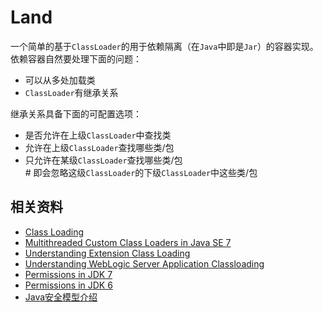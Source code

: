 Land
=========================

一个简单的基于`ClassLoader`的用于依赖隔离（在`Java`中即是`Jar`）的容器实现。依赖容器自然要处理下面的问题：

* 可以从多处加载类
* `ClassLoader`有继承关系

继承关系具备下面的可配置选项：

* 是否允许在上级`ClassLoader`中查找类
* 允许在上级`ClassLoader`查找哪些类/包
* 只允许在某级`ClassLoader`查找哪些类/包  
\# 即会忽略这级`ClassLoader`的下级`ClassLoader`中这些类/包

相关资料
--------------------------

* [Class Loading](http://docs.oracle.com/javase/jndi/tutorial/beyond/misc/classloader.html)
* [Multithreaded Custom Class Loaders in Java SE 7](http://docs.oracle.com/javase/7/docs/technotes/guides/lang/cl-mt.html)
* [Understanding Extension Class Loading](http://docs.oracle.com/javase/tutorial/ext/basics/load.html)
* [Understanding WebLogic Server Application Classloading](http://docs.oracle.com/cd/E24329_01/web.1211/e24368/classloading.htm)
* [Permissions in JDK 7](http://docs.oracle.com/javase/7/docs/technotes/guides/security/permissions.html)
* [Permissions in JDK 6](http://docs.oracle.com/javase/6/docs/technotes/guides/security/permissions.html)
* [Java安全模型介绍](http://www.ibm.com/developerworks/cn/java/j-lo-javasecurity/)
